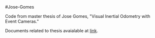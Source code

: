 #Jose-Gomes

Code from master thesis of Jose Gomes, "Visual Inertial Odometry with Event Cameras."

Documents related to thesis avaialable at [link](https://data.isr.tecnico.ulisboa.pt/nextcloud/s/qiCSHo9zEfq5SZN?path=%2FMaster%20Thesis%2F7.%20Jose%20Gomes).
